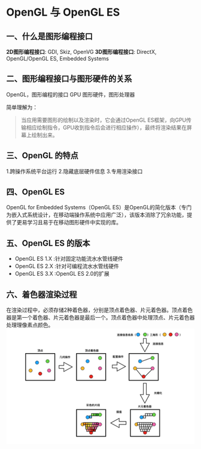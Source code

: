 # OpenGL 与 OpenGL ES 


## 一、什么是图形编程接⼝

**2D图形编程接⼝**: GDI, Skiz, OpenVG 
**3D图形编程接口**: DirectX, OpenGL/OpenGL ES, Embedded Systems


## 二、图形编程接口与图形硬件的关系

OpenGL，图形编程的接口
GPU 图形硬件，图形处理器

简单理解为：
> 当应用需要图形的绘制以及渲染时，它会通过OpenGL ES框架，向GPU传输相应绘制指令，GPU收到指令后会进行相应操作），最终将渲染结果在屏幕上绘制出来。


## 三、OpenGL 的特点

1.跨操作系统平台运⾏
2.隐藏底层硬件信息 
3.专⽤渲染接⼝

## 四、OpenGL ES 

OpenGL for Embedded Systems（OpenGL ES）是OpenGL的简化版本（专门为嵌入式系统设计，在移动端操作系统中应用广泛），该版本消除了冗余功能，提供了更易学习且易于在移动图形硬件中实现的库。


## 五、OpenGL ES 的版本

* OpenGL ES 1.X :针对固定功能流⽔水管线硬件 
* OpenGL ES 2.X :针对可编程流⽔水管线硬件 
* OpenGL ES 3.X :OpenGL ES 2.0的扩展



## 六、着色器渲染过程

在渲染过程中，必须存储2种着色器，分别是顶点着色器、片元着色器。顶点着色器是第一个着⾊器、片元着色器是最后一个。顶点着⾊器中处理顶点、片元着⾊器处理理像素点颜⾊。
![](media/15263628382501/15263637921501.jpg)





